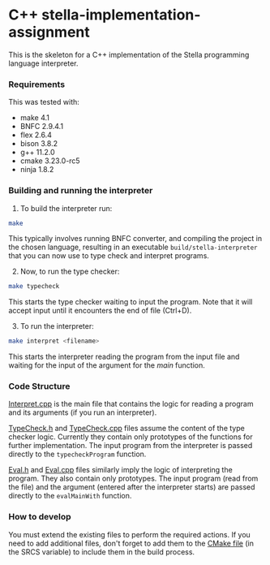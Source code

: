 # C++ stella-implementation-assignment

This is the skeleton for a C++ implementation of the Stella programming language interpreter.

### Requirements

This was tested with:

* make 4.1
* BNFC 2.9.4.1
* flex 2.6.4
* bison 3.8.2
* g++ 11.2.0
* cmake 3.23.0-rc5
* ninja 1.8.2

### Building and running the interpreter

1. To build the interpreter run:

```sh
make
```

This typically involves running BNFC converter, and compiling the project in the chosen language,
resulting in an executable `build/stella-interpreter` that you can now use to type check and interpret programs.

2. Now, to run the type checker:

```sh
make typecheck
```

This starts the type checker waiting to input the program. Note that it will accept input until it encounters the end of file (Ctrl+D).

3. To run the interpreter:

```sh
make interpret <filename>
```

This starts the interpreter reading the program from the input file and waiting for the input of the argument for the _main_ function.

### Code Structure

[Interpret.cpp](src/Interpret.cpp) is the main file that contains the logic for reading a program and its arguments (if you run an interpreter).

[TypeCheck.h](src/TypeCheck.h) and [TypeCheck.cpp](src/TypeCheck.cpp) files assume the content of the type checker logic. Currently they contain only prototypes of the functions for further implementation.
The input program from the interpreter is passed directly to the `typecheckProgram` function.

[Eval.h](src/Eval.cpp) and [Eval.cpp](src/Eval.cpp) files similarly imply the logic of interpreting the program. They also contain only prototypes. The input program (read from the file) and the argument (entered after the interpreter starts) are passed directly to the `evalMainWith` function.

### How to develop

You must extend the existing files to perform the required actions.
If you need to add additional files, don't forget to add them to the [CMake file](CMakeLists.txt) (in the SRCS variable) to include them in the build process. 
